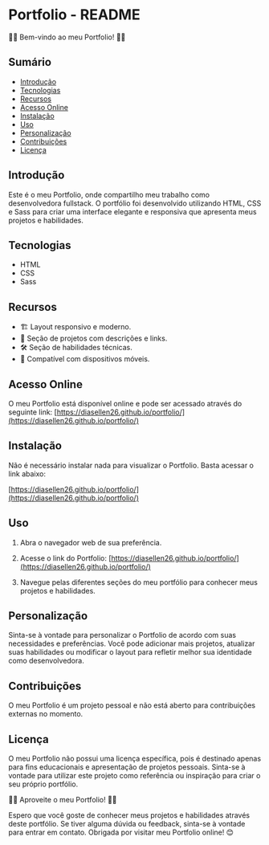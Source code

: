 # Portfolio - README

👩‍💻 Bem-vindo ao meu Portfolio! 👩‍💻

## Sumário

- [Introdução](#introdução)
- [Tecnologias](#tecnologias)
- [Recursos](#recursos)
- [Acesso Online](#acesso-online)
- [Instalação](#instalação)
- [Uso](#uso)
- [Personalização](#personalização)
- [Contribuições](#contribuições)
- [Licença](#licença)

## Introdução

Este é o meu Portfolio, onde compartilho meu trabalho como desenvolvedora fullstack. O portfólio foi desenvolvido utilizando HTML, CSS e Sass para criar uma interface elegante e responsiva que apresenta meus projetos e habilidades.

## Tecnologias

- HTML
- CSS
- Sass

## Recursos

- 🏗️ Layout responsivo e moderno.
- 📂 Seção de projetos com descrições e links.
- 🛠️ Seção de habilidades técnicas.
- 📱 Compatível com dispositivos móveis.

## Acesso Online

O meu Portfolio está disponível online e pode ser acessado através do seguinte link: [https://diasellen26.github.io/portfolio/](https://diasellen26.github.io/portfolio/)

## Instalação

Não é necessário instalar nada para visualizar o Portfolio. Basta acessar o link abaixo:

[https://diasellen26.github.io/portfolio/](https://diasellen26.github.io/portfolio/)

## Uso

1. Abra o navegador web de sua preferência.

2. Acesse o link do Portfolio: [https://diasellen26.github.io/portfolio/](https://diasellen26.github.io/portfolio/)

3. Navegue pelas diferentes seções do meu portfólio para conhecer meus projetos e habilidades.

## Personalização

Sinta-se à vontade para personalizar o Portfolio de acordo com suas necessidades e preferências. Você pode adicionar mais projetos, atualizar suas habilidades ou modificar o layout para refletir melhor sua identidade como desenvolvedora.

## Contribuições

O meu Portfolio é um projeto pessoal e não está aberto para contribuições externas no momento.

## Licença

O meu Portfolio não possui uma licença específica, pois é destinado apenas para fins educacionais e apresentação de projetos pessoais. Sinta-se à vontade para utilizar este projeto como referência ou inspiração para criar o seu próprio portfólio.

👩‍💻 Aproveite o meu Portfolio! 👩‍💻

Espero que você goste de conhecer meus projetos e habilidades através deste portfólio. Se tiver alguma dúvida ou feedback, sinta-se à vontade para entrar em contato. Obrigada por visitar meu Portfolio online! 😊
